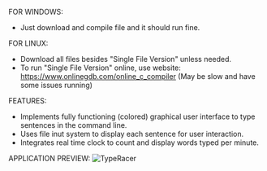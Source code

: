 
FOR WINDOWS:
- Just download and compile file and it should run fine.

FOR LINUX:
- Download all files besides "Single File Version" unless needed.
- To run "Single File Version" online, use website: https://www.onlinegdb.com/online_c_compiler (May be slow and have some issues running)

FEATURES:
- Implements fully functioning (colored) graphical user interface to type sentences in the command line. 
- Uses file inut system to display each sentence for user interaction.
- Integrates real time clock to count and display words typed per minute.

APPLICATION PREVIEW:
![TypeRacer](https://user-images.githubusercontent.com/110883231/210182441-251b4820-2dc4-4f1f-a556-1a61ccd44f27.gif)
